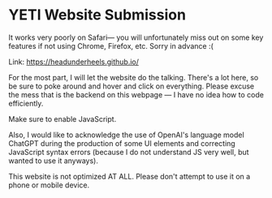 # YETI Website Submission

It works very poorly on Safari— you will unfortunately miss out on some key features if not using Chrome, Firefox, etc. Sorry in advance :(

Link: https://headunderheels.github.io/

For the most part, I will let the website do the talking. There's a lot here, so be sure to poke around and hover and click on everything. Please excuse the mess that is the backend on this webpage — I have no idea how to code efficiently.

Make sure to enable JavaScript.

Also, I would like to acknowledge the use of OpenAI's language model ChatGPT during the production of some UI elements and correcting JavaScript syntax errors (because I do not understand JS very well, but wanted to use it anyways).

This website is not optimized AT ALL. Please don't attempt to use it on a phone or mobile device.
